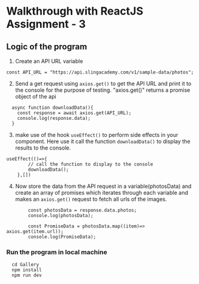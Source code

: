 # Walkthrough with ReactJS Assignment - 3

## Logic of the program
1. Create an API URL variable
```
const API_URL = "https://api.slingacademy.com/v1/sample-data/photos";
```
2. Send a get request using `axios.get()` to get the API URL and print it to the console for the purpose of testing. "axios.get()" returns a promise object of the api
```
  async function downloadData(){
    const response = await axios.get(API_URL);
    console.log(response.data);
  }
```
3. make use of the hook `useEffect()` to perform side effects in your component. Here use it call the function `downloadData()` to display the results to the console.
```
useEffect(()=>{
        // call the function to display to the console
        downloadData();
    },[])
```

4. Now store the data from the API request in a variable(photosData) and create an array of promises which iterates through each variable and makes an `axios.get()` request to fetch all urls of the images.
```
        const photosData = response.data.photos; 
        console.log(photosData);

        const PromiseData = photosData.map((item)=> axios.get(item.url)); 
        console.log(PromiseData);
```




### Run the program in local machine
```
  cd Gallery
  npm install
  npm run dev
```


